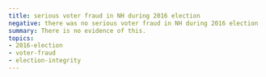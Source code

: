 ```yaml
---
title: serious voter fraud in NH during 2016 election
negative: there was no serious voter fraud in NH during 2016 election
summary: There is no evidence of this.
topics:
- 2016-election
- voter-fraud
- election-integrity
---
```

